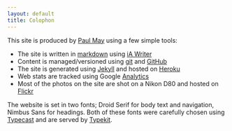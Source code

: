 ```yaml
---
layout: default
title: Colophon
---
```

This site is produced by <a href="/about">Paul May</a> using a few simple tools:

* The site is written in <a href="http://daringfireball.net/projects/markdown/">markdown</a> using <a href="http://www.iawriter.com">iA Writer</a>
* Content is managed/versioned using <a href="http://git-scm.com/">git</a> and <a href="https://github.com/paulmmay/blog.paulmay.org">GitHub</a>
* The site is generated using <a href="https://github.com/mojombo/jekyll/wiki">Jekyll</a> and hosted on <a href="http://www.heroku.com">Heroku</a>
* Web stats are tracked using Google <a href="http://google.com/analytics">Analytics</a>
* Most of the photos on the site are shot on a Nikon D80 and hosted on <a href="http://www.flickr.com/paulmmay">Flickr</a>

The website is set in two fonts; Droid Serif for body text and navigation, <span class="nimbus">Nimbus Sans</span> for headings. Both of these fonts were carefully chosen using <a href="http://www.typecastapp.com">Typecast</a> and are served by <a href="http://www.typekit.com">Typekit</a>. 
 